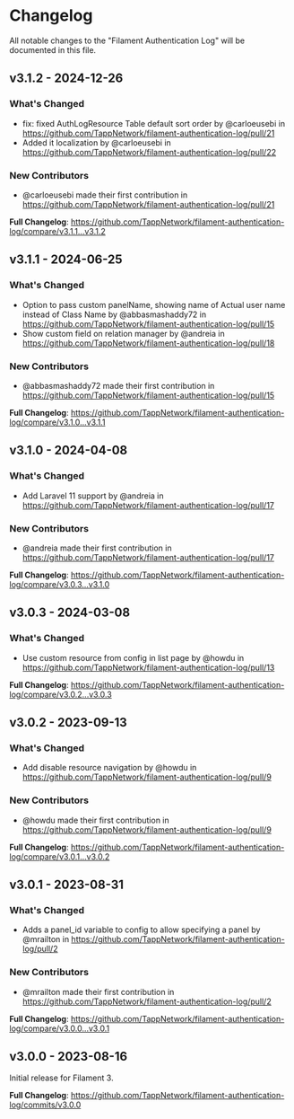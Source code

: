 # Changelog

All notable changes to the "Filament Authentication Log" will be documented in this file.

## v3.1.2 - 2024-12-26

### What's Changed

* fix: fixed AuthLogResource Table default sort order by @carloeusebi in https://github.com/TappNetwork/filament-authentication-log/pull/21
* Added it localization by @carloeusebi in https://github.com/TappNetwork/filament-authentication-log/pull/22

### New Contributors

* @carloeusebi made their first contribution in https://github.com/TappNetwork/filament-authentication-log/pull/21

**Full Changelog**: https://github.com/TappNetwork/filament-authentication-log/compare/v3.1.1...v3.1.2

## v3.1.1 - 2024-06-25

### What's Changed

* Option to pass custom panelName, showing name of Actual user name instead of Class Name by @abbasmashaddy72 in https://github.com/TappNetwork/filament-authentication-log/pull/15
* Show custom field on relation manager by @andreia in https://github.com/TappNetwork/filament-authentication-log/pull/18

### New Contributors

* @abbasmashaddy72 made their first contribution in https://github.com/TappNetwork/filament-authentication-log/pull/15

**Full Changelog**: https://github.com/TappNetwork/filament-authentication-log/compare/v3.1.0...v3.1.1

## v3.1.0 - 2024-04-08

### What's Changed

* Add Laravel 11 support by @andreia in https://github.com/TappNetwork/filament-authentication-log/pull/17

### New Contributors

* @andreia made their first contribution in https://github.com/TappNetwork/filament-authentication-log/pull/17

**Full Changelog**: https://github.com/TappNetwork/filament-authentication-log/compare/v3.0.3...v3.1.0

## v3.0.3 - 2024-03-08

### What's Changed

* Use custom resource from config in list page by @howdu in https://github.com/TappNetwork/filament-authentication-log/pull/13

**Full Changelog**: https://github.com/TappNetwork/filament-authentication-log/compare/v3.0.2...v3.0.3

## v3.0.2 - 2023-09-13

### What's Changed

- Add disable resource navigation by @howdu in https://github.com/TappNetwork/filament-authentication-log/pull/9

### New Contributors

- @howdu made their first contribution in https://github.com/TappNetwork/filament-authentication-log/pull/9

**Full Changelog**: https://github.com/TappNetwork/filament-authentication-log/compare/v3.0.1...v3.0.2

## v3.0.1 - 2023-08-31

### What's Changed

- Adds a panel_id variable to config to allow specifying a panel by @mrailton in https://github.com/TappNetwork/filament-authentication-log/pull/2

### New Contributors

- @mrailton made their first contribution in https://github.com/TappNetwork/filament-authentication-log/pull/2

**Full Changelog**: https://github.com/TappNetwork/filament-authentication-log/compare/v3.0.0...v3.0.1

## v3.0.0 - 2023-08-16

Initial release for Filament 3.

**Full Changelog**: https://github.com/TappNetwork/filament-authentication-log/commits/v3.0.0
